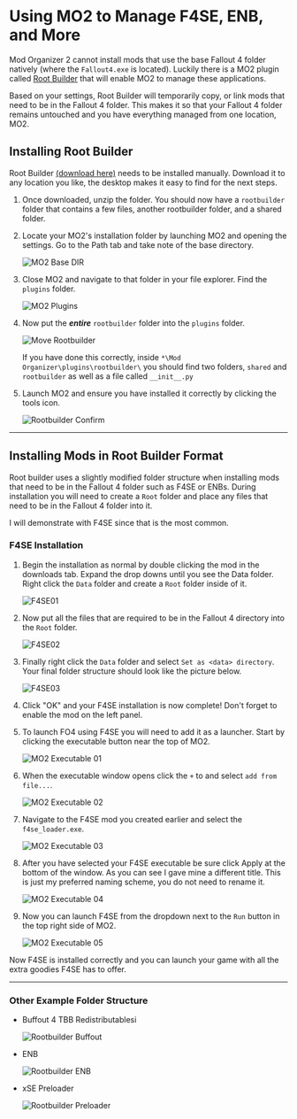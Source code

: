 # Using MO2 to Manage F4SE, ENB, and More

Mod Organizer 2 cannot install mods that use the base Fallout 4 folder natively (where the `Fallout4.exe` is located). Luckily there is a MO2 plugin called [Root Builder](https://www.nexusmods.com/skyrimspecialedition/mods/31720) that will enable MO2 to manage these applications.

Based on your settings, Root Builder will temporarily copy, or link mods that need to be in the Fallout 4 folder. This makes it so that your Fallout 4 folder remains untouched and you have everything managed from one location, MO2.

## Installing Root Builder

Root Builder [(download here)](https://www.nexusmods.com/skyrimspecialedition/mods/31720) needs to be installed manually. Download it to any location you like, the desktop makes it easy to find for the next steps.

1. Once downloaded, unzip the folder. You should now have a `rootbuilder` folder that contains a few files, another rootbuilder folder, and a shared folder.

1. Locate your MO2's installation folder by launching MO2 and opening the settings. Go to the Path tab and take note of the base directory. 

    ![MO2 Base DIR](./images/mo2-base-dir.png)

1. Close MO2 and navigate to that folder in your file explorer. Find the `plugins` folder.

    ![MO2 Plugins](./images/mo2-plugins.png)

1. Now put the ***entire*** `rootbuilder` folder into the `plugins` folder. 

    ![Move Rootbuilder](./images/mv-rootbuilder.png)

    If you have done this correctly, inside `*\Mod Organizer\plugins\rootbuilder\` you should find two folders, `shared` and `rootbuilder` as well as a file called `__init__.py`

1. Launch MO2 and ensure you have installed it correctly by clicking the tools icon.

    ![Rootbuilder Confirm](./images/m02-rootbuilder-confirm.png)

---

## Installing Mods in Root Builder Format

Root builder uses a slightly modified folder structure when installing mods that need to be in the Fallout 4 folder such as F4SE or ENBs. During installation you will need to create a `Root` folder and place any files that need to be in the Fallout 4 folder into it.

I will demonstrate with F4SE since that is the most common.

### F4SE Installation

1. Begin the installation as normal by double clicking the mod in the downloads tab. Expand the drop downs until you see the Data folder. Right click the `Data` folder and create a `Root` folder inside of it.

    ![F4SE01](./images/rootbuilder-f4se01.png)

1.  Now put all the files that are required to be in the Fallout 4 directory into the `Root` folder.

    ![F4SE02](./images/rootbuilder-f4se02.png)
    
1. Finally right click the `Data` folder and select `Set as <data> directory`. Your final folder structure should look like the picture below.

    ![F4SE03](./images/rootbuilder-f4se03.png)

1. Click "OK" and your F4SE installation is now complete! Don't forget to enable the mod on the left panel.

1. To launch FO4 using F4SE you will need to add it as a launcher. Start by clicking the executable button near the top of MO2.

    ![MO2 Executable 01](./images/mo2-add-executable-01.png) 

1. When the executable window opens click the `+` to and select `add from file...`. 

    ![MO2 Executable 02](./images/mo2-add-executable-02.png) 
     
1. Navigate to the F4SE mod you created earlier and select the `f4se_loader.exe`. 

    ![MO2 Executable 03](./images/mo2-add-executable-03.png)

1. After you have selected your F4SE executable be sure click Apply at the bottom of the window. As you can see I gave mine a different title. This is just my preferred naming scheme, you do not need to rename it.

    ![MO2 Executable 04](./images/mo2-add-executable-04.png)

1. Now you can launch F4SE from the dropdown next to the `Run` button in the top right side of MO2.

    ![MO2 Executable 05](./images/mo2-add-executable-05.png)

Now F4SE is installed correctly and you can launch your game with all the extra goodies F4SE has to offer.

---

### Other Example Folder Structure

  - Buffout 4 TBB Redistributablesi

     ![Rootbuilder Buffout](./images/mo2-rootbuilder-buffout.png)

  - ENB

    ![Rootbuilder ENB](./images/mo2-rootbuilder-enb.png)

  - xSE Preloader

    ![Rootbuilder Preloader](./images/mo2-rootbuilder-preloader.png)